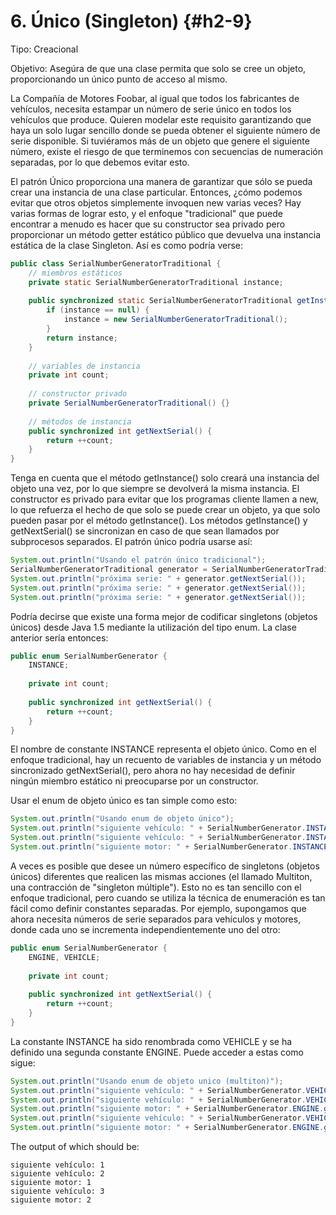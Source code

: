 # 6. Único (Singleton) {#h2-9}

Tipo: Creacional

Objetivo: Asegúra de que una clase permita que solo se cree un objeto, proporcionando un único punto de acceso al mismo.

La Compañía de Motores Foobar, al igual que todos los fabricantes de vehículos, necesita estampar un número de serie único en todos los vehículos que produce. Quieren modelar este requisito garantizando que haya un solo lugar sencillo donde se pueda obtener el siguiente número de serie disponible. Si tuviéramos más de un objeto que genere el siguiente número, existe el riesgo de que terminemos con secuencias de numeración separadas, por lo que debemos evitar esto.

El patrón Único proporciona una manera de garantizar que sólo se pueda crear una instancia de una clase particular. Entonces, ¿cómo podemos evitar que otros objetos simplemente invoquen new varias veces? Hay varias formas de lograr esto, y el enfoque "tradicional" que puede encontrar a menudo es hacer que su constructor sea privado pero proporcionar un método getter estático público que devuelva una instancia estática de la clase Singleton. Así es como podría verse:

```java
public class SerialNumberGeneratorTraditional {
    // miembros estáticos
    private static SerialNumberGeneratorTraditional instance;
    
    public synchronized static SerialNumberGeneratorTraditional getInstance() {
        if (instance == null) {
            instance = new SerialNumberGeneratorTraditional();
        }
        return instance;
    }
    
    // variables de instancia
    private int count;
     
    // constructor privado
    private SerialNumberGeneratorTraditional() {}
    
    // métodos de instancia
    public synchronized int getNextSerial() {
        return ++count;
    }
}
```

Tenga en cuenta que el método getInstance() solo creará una instancia del objeto una vez, por lo que siempre se devolverá la misma instancia. El constructor es privado para evitar que los programas cliente llamen a new, lo que refuerza el hecho de que solo se puede crear un objeto, ya que solo pueden pasar por el método getInstance(). Los métodos getInstance() y getNextSerial() se sincronizan en caso de que sean llamados por subprocesos separados. El patrón único podría usarse así:

```java
System.out.println("Usando el patrón único tradicional");
SerialNumberGeneratorTraditional generator = SerialNumberGeneratorTraditional.getInstance();
System.out.println("próxima serie: " + generator.getNextSerial());
System.out.println("próxima serie: " + generator.getNextSerial());
System.out.println("próxima serie: " + generator.getNextSerial());
```

Podría decirse que existe una forma mejor de codificar singletons (objetos únicos) desde Java 1.5 mediante la utilización del tipo enum. La clase anterior sería entonces:

```java
public enum SerialNumberGenerator {
    INSTANCE;
   
    private int count;
    
    public synchronized int getNextSerial() {
        return ++count;
    }
}
```

El nombre de constante INSTANCE representa el objeto único. Como en el enfoque tradicional, hay un recuento de variables de instancia y un método sincronizado getNextSerial(), pero ahora no hay necesidad de definir ningún miembro estático ni preocuparse por un constructor.

Usar el enum de objeto único es tan simple como esto:

```java
System.out.println("Usando enum de objeto único");
System.out.println("siguiente vehículo: " + SerialNumberGenerator.INSTANCE.getNextSerial());
System.out.println("siguiente vehículo: " + SerialNumberGenerator.INSTANCE.getNextSerial());
System.out.println("siguiente motor: " + SerialNumberGenerator.INSTANCE.getNextSerial());
```

A veces es posible que desee un número específico de singletons (objetos únicos) diferentes que realicen las mismas acciones (el llamado Multiton, una contracción de "singleton múltiple"). Esto no es tan sencillo con el enfoque tradicional, pero cuando se utiliza la técnica de enumeración es tan fácil como definir constantes separadas. Por ejemplo, supongamos que ahora necesita números de serie separados para vehículos y motores, donde cada uno se incrementa independientemente uno del otro:

```java
public enum SerialNumberGenerator {
    ENGINE, VEHICLE;
   
    private int count;
    
    public synchronized int getNextSerial() {
        return ++count;
    }
}
```

La constante INSTANCE ha sido renombrada como VEHICLE y se ha definido una segunda constante ENGINE. Puede acceder a estas como sigue:

```java
System.out.println("Usando enum de objeto unico (multiton)");
System.out.println("siguiente vehículo: " + SerialNumberGenerator.VEHICLE.getNextSerial());
System.out.println("siguiente vehículo: " + SerialNumberGenerator.VEHICLE.getNextSerial());
System.out.println("siguiente motor: " + SerialNumberGenerator.ENGINE.getNextSerial());
System.out.println("siguiente vehículo: " + SerialNumberGenerator.VEHICLE.getNextSerial());
System.out.println("siguiente motor: " + SerialNumberGenerator.ENGINE.getNextSerial());
```

The output of which should be:

```text
siguiente vehículo: 1
siguiente vehículo: 2
siguiente motor: 1
siguiente vehículo: 3
siguiente motor: 2
```
